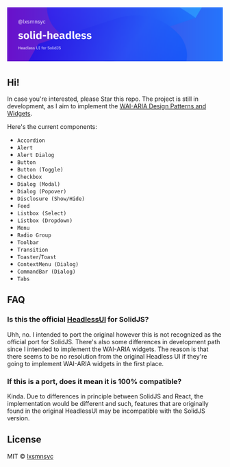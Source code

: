 # ![solid-headless](/images/banner.png)

## Hi!

In case you're interested, please Star this repo. The project is still in development, as I aim to implement the [WAI-ARIA Design Patterns and Widgets](https://www.w3.org/TR/wai-aria-practices-1.1/).

Here's the current components:

- `Accordion`
- `Alert`
- `Alert Dialog`
- `Button`
- `Button (Toggle)`
- `Checkbox`
- `Dialog (Modal)`
- `Dialog (Popover)`
- `Disclosure (Show/Hide)`
- `Feed`
- `Listbox (Select)`
- `Listbox (Dropdown)`
- `Menu`
- `Radio Group`
- `Toolbar`
- `Transition`
- `Toaster`/`Toast`
- `ContextMenu (Dialog)`
- `CommandBar (Dialog)`
- `Tabs`

## FAQ

### Is this the official [HeadlessUI](https://headlessui.dev/) for SolidJS?

Uhh, no. I intended to port the original however this is not recognized as the official port for SolidJS. There's also some differences in development path since I intended to implement the WAI-ARIA widgets. The reason is that there seems to be no resolution from the original Headless UI if they're going to implement WAI-ARIA widgets in the first place.

### If this is a port, does it mean it is 100% compatible?

Kinda. Due to differences in principle between SolidJS and React, the implementation would be different and such, features that are originally found in the original HeadlessUI may be incompatible with the SolidJS version.

## License

MIT © [lxsmnsyc](https://github.com/lxsmnsyc)
